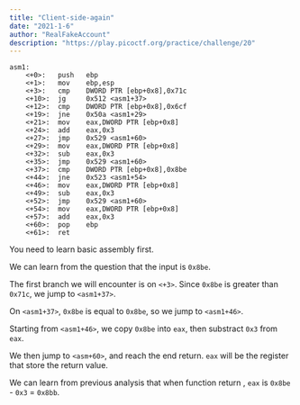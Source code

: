```yaml
---
title: "Client-side-again"
date: "2021-1-6"
author: "RealFakeAccount"
description: "https://play.picoctf.org/practice/challenge/20"
---
```


```assembly
asm1:
	<+0>:	push   ebp
	<+1>:	mov    ebp,esp
	<+3>:	cmp    DWORD PTR [ebp+0x8],0x71c
	<+10>:	jg     0x512 <asm1+37>
	<+12>:	cmp    DWORD PTR [ebp+0x8],0x6cf
	<+19>:	jne    0x50a <asm1+29>
	<+21>:	mov    eax,DWORD PTR [ebp+0x8]
	<+24>:	add    eax,0x3
	<+27>:	jmp    0x529 <asm1+60>
	<+29>:	mov    eax,DWORD PTR [ebp+0x8]
	<+32>:	sub    eax,0x3
	<+35>:	jmp    0x529 <asm1+60>
	<+37>:	cmp    DWORD PTR [ebp+0x8],0x8be
	<+44>:	jne    0x523 <asm1+54>
	<+46>:	mov    eax,DWORD PTR [ebp+0x8]
	<+49>:	sub    eax,0x3
	<+52>:	jmp    0x529 <asm1+60>
	<+54>:	mov    eax,DWORD PTR [ebp+0x8]
	<+57>:	add    eax,0x3
	<+60>:	pop    ebp
	<+61>:	ret    
```

You need to learn basic assembly first. 

We can learn from the question that the input is `0x8be`. 

The first branch we will encounter is on `<+3>`. Since `0x8be` is greater than `0x71c`, we jump to `<asm1+37>`.

On `<asm1+37>`, `0x8be` is equal to `0x8be`, so we jump to `<asm1+46>`.

Starting from `<asm1+46>`, we copy `0x8be` into `eax`, then substract `0x3` from `eax`.

We then jump to `<asm+60>`, and reach the end return. `eax` will be the register that store the return value. 

We can learn from previous analysis that when function return , `eax` is `0x8be` - `0x3` = `0x8bb`.